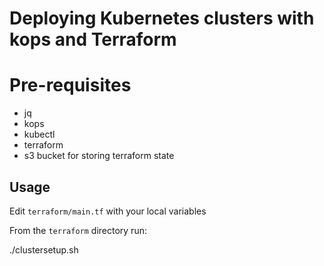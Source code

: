 # Deploying Kubernetes clusters with kops and Terraform



# Pre-requisites

* jq
* kops
* kubectl
* terraform
* s3 bucket for storing terraform state

## Usage

Edit `terraform/main.tf` with your local variables 

From the `terraform` directory run:

./clustersetup.sh
